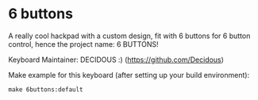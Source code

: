 # 6 buttons

A really cool hackpad with a custom design, fit with 6 buttons for 6 button control, hence the project name: 6 BUTTONS!

Keyboard Maintainer: DECIDOUS :) (https://github.com/Decidous)

Make example for this keyboard (after setting up your build environment):

    make 6buttons:default